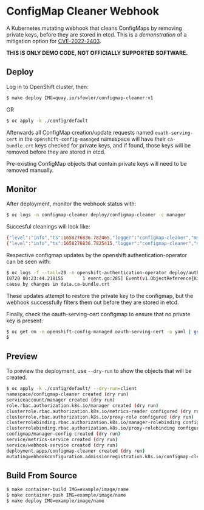# ConfigMap Cleaner Webhook

A Kubernetes mutating webhook that cleans ConfigMaps by removing private keys, before they are stored in etcd. This is a *demonstration* of a mitigation option for [CVE-2022-2403](https://access.redhat.com/security/cve/CVE-2022-2403).

**THIS IS ONLY DEMO CODE, NOT OFFICIALLY SUPPORTED SOFTWARE.**


## Deploy

Log in to OpenShift cluster, then:

```bash
$ make deploy IMG=quay.io/sfowler/configmap-cleaner:v1
```

OR 

```bash
$ oc apply -k ./config/default
```

Afterwards all ConfigMap creation/update requests named `ouath-serving-cert` in the `openshift-config-managed` namespace will have their `ca-bundle.crt` keys checked for private keys, and if found, those keys will be removed before they are stored in etcd.

Pre-existing ConfigMap objects that contain private keys will need to be removed manually.


## Monitor

After deployment, monitor the webhook status with:

```bash
$ oc logs -n configmap-cleaner deploy/configmap-cleaner -c manager
```

Succesful cleanings will look like:

```bash
{"level":"info","ts":1658276836.782465,"logger":"configmap-cleaner","msg":"configmap oauth-serving-cert create/update request received"}
{"level":"info","ts":1658276836.7825415,"logger":"configmap-cleaner","msg":"configmap oauth-serving-cert ca-bundle contains private key, cleaning"}
```

Respective configmap updates by the openshift authentication-operator can be seen with:

```bash
$ oc logs -f --tail=20 -n openshift-authentication-operator deploy/authentication-operator | grep -v throttling
I0720 00:23:44.218155       1 event.go:285] Event(v1.ObjectReference{Kind:"Deployment", Namespace:"openshift-authentication-operator", Name:"authentication-operator", UID:"3752d2ea-1c9c-40be-a61f-7e7f47588428", APIVersion:"apps/v1", ResourceVersion:"", FieldPath:""}): type: 'Normal' reason: 'ConfigMapUpdated' Updated ConfigMap/oauth-serving-cert -n openshift-config-managed:
cause by changes in data.ca-bundle.crt
```

These updates attempt to restore the private key to the configmap, but the webhook successfully filters them out before they are stored in etcd.

Finally, check the oauth-serving-cert configmap to ensure that no private key is present:

```bash
$ oc get cm -n openshift-config-managed oauth-serving-cert -o yaml | grep -i private
$
```

## Preview

To preview the deployment, use `--dry-run` to show the objects that will be created.

```bash
$ oc apply -k ./config/default/ --dry-run=client
namespace/configmap-cleaner created (dry run)
serviceaccount/manager created (dry run)
role.rbac.authorization.k8s.io/manager created (dry run)
clusterrole.rbac.authorization.k8s.io/metrics-reader configured (dry run)
clusterrole.rbac.authorization.k8s.io/proxy-role configured (dry run)
clusterrolebinding.rbac.authorization.k8s.io/manager-rolebinding configured (dry run)
clusterrolebinding.rbac.authorization.k8s.io/proxy-rolebinding configured (dry run)
configmap/manager-config created (dry run)
service/metrics-service created (dry run)
service/webhook-service created (dry run)
deployment.apps/configmap-cleaner created (dry run)
mutatingwebhookconfiguration.admissionregistration.k8s.io/configmap-cleaner created (dry run)
```

## Build From Source

```bash
$ make container-build IMG=example/image/name
$ make container-push IMG=example/image/name
$ make deploy IMG=example/image/name
```
